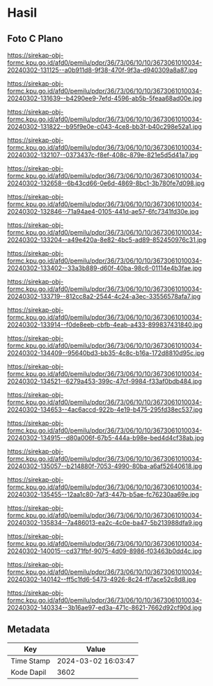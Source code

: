 # Hasil

## Foto C Plano

https://sirekap-obj-formc.kpu.go.id/afd0/pemilu/pdpr/36/73/06/10/10/3673061010034-20240302-131125--a0b911d8-9f38-470f-9f3a-d940309a8a87.jpg

https://sirekap-obj-formc.kpu.go.id/afd0/pemilu/pdpr/36/73/06/10/10/3673061010034-20240302-131639--b4290ee9-7efd-4596-ab5b-5feaa68ad00e.jpg

https://sirekap-obj-formc.kpu.go.id/afd0/pemilu/pdpr/36/73/06/10/10/3673061010034-20240302-131822--b95f9e0e-c043-4ce8-bb3f-b40c298e52a1.jpg

https://sirekap-obj-formc.kpu.go.id/afd0/pemilu/pdpr/36/73/06/10/10/3673061010034-20240302-132107--0373437c-f8ef-408c-879e-821e5d5d41a7.jpg

https://sirekap-obj-formc.kpu.go.id/afd0/pemilu/pdpr/36/73/06/10/10/3673061010034-20240302-132658--6b43cd66-0e6d-4869-8bc1-3b780fe7d098.jpg

https://sirekap-obj-formc.kpu.go.id/afd0/pemilu/pdpr/36/73/06/10/10/3673061010034-20240302-132846--71a94ae4-0105-441d-ae57-6fc7341fd30e.jpg

https://sirekap-obj-formc.kpu.go.id/afd0/pemilu/pdpr/36/73/06/10/10/3673061010034-20240302-133204--a49e420a-8e82-4bc5-ad89-852450976c31.jpg

https://sirekap-obj-formc.kpu.go.id/afd0/pemilu/pdpr/36/73/06/10/10/3673061010034-20240302-133402--33a3b889-d60f-40ba-98c6-01114e4b3fae.jpg

https://sirekap-obj-formc.kpu.go.id/afd0/pemilu/pdpr/36/73/06/10/10/3673061010034-20240302-133719--812cc8a2-2544-4c24-a3ec-33556578afa7.jpg

https://sirekap-obj-formc.kpu.go.id/afd0/pemilu/pdpr/36/73/06/10/10/3673061010034-20240302-133914--f0de8eeb-cbfb-4eab-a433-899837431840.jpg

https://sirekap-obj-formc.kpu.go.id/afd0/pemilu/pdpr/36/73/06/10/10/3673061010034-20240302-134409--95640bd3-bb35-4c8c-b16a-172d8810d95c.jpg

https://sirekap-obj-formc.kpu.go.id/afd0/pemilu/pdpr/36/73/06/10/10/3673061010034-20240302-134521--6279a453-399c-47cf-9984-f33af0bdb484.jpg

https://sirekap-obj-formc.kpu.go.id/afd0/pemilu/pdpr/36/73/06/10/10/3673061010034-20240302-134653--4ac6accd-922b-4e19-b475-295fd38ec537.jpg

https://sirekap-obj-formc.kpu.go.id/afd0/pemilu/pdpr/36/73/06/10/10/3673061010034-20240302-134915--d80a006f-67b5-444a-b98e-bed4d4cf38ab.jpg

https://sirekap-obj-formc.kpu.go.id/afd0/pemilu/pdpr/36/73/06/10/10/3673061010034-20240302-135057--b214880f-7053-4990-80ba-a6af52640618.jpg

https://sirekap-obj-formc.kpu.go.id/afd0/pemilu/pdpr/36/73/06/10/10/3673061010034-20240302-135455--12aa1c80-7af3-447b-b5ae-fc76230aa69e.jpg

https://sirekap-obj-formc.kpu.go.id/afd0/pemilu/pdpr/36/73/06/10/10/3673061010034-20240302-135834--7a486013-ea2c-4c0e-ba47-5b213988dfa9.jpg

https://sirekap-obj-formc.kpu.go.id/afd0/pemilu/pdpr/36/73/06/10/10/3673061010034-20240302-140015--cd371fbf-9075-4d09-8986-f03463b0dd4c.jpg

https://sirekap-obj-formc.kpu.go.id/afd0/pemilu/pdpr/36/73/06/10/10/3673061010034-20240302-140142--ff5c1fd6-5473-4926-8c24-ff7ace52c8d8.jpg

https://sirekap-obj-formc.kpu.go.id/afd0/pemilu/pdpr/36/73/06/10/10/3673061010034-20240302-140334--3b16ae97-ed3a-471c-8621-7662d92cf90d.jpg


## Metadata

| Key        | Value               |
| ---------- | ------------------- |
| Time Stamp | 2024-03-02 16:03:47 |
| Kode Dapil | 3602                |



